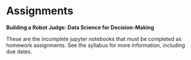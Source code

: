 # Assignments
**Building a Robot Judge: Data Science for Decision-Making**

These are the incomplete jupyter notebooks that must be completed as homework assignments. See the syllabus for more information, including due dates.
